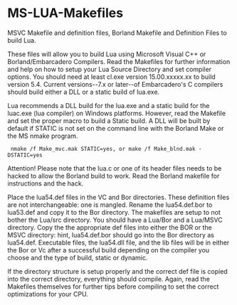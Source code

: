 # MS-LUA-Makefiles
MSVC Makefile and definition files, Borland Makefile and Definition Files to build Lua.

These files will allow you to build Lua using Microsoft Visual C++ or Borland/Embarcadero Compilers. Read the Makefiles
for further information and help on how to setup your Lua Source Directory and set compiler options. You should need at least cl.exe version 15.00.xxxxx.xx to build version 5.4. Current versions--7.x or later--of Embarcadero's C compilers should build either a DLL or a static build of lua.exe. 

Lua recommends a DLL build for the lua.exe and a static build for the luac.exe (lua compiler) on Windows platforms. However, read the Makefile and set the proper macro to build a Static build. A DLL will be built by default if STATIC is not set on the command line with the Borland Make or the MS nmake program.

     nmake /f Make_mvc.mak STATIC=yes, or make /f Make_blnd.mak -DSTATIC=yes

Attention! Please note that the lua.c or one of its header files needs to be hacked to allow the Borland build to work. Read the
Borland makefile for instructions and the hack.

Place the lua54.def files in the VC and Bor directories. These definition files are not interchangeable: one is mangled. Rename
the lua54.def.bor to lua53.def and copy it to the Bor directory. The makefiles are setup to not bother the Lua/src 
directory. You should have a Lua/Bor and a Lua/MSVC directory. Copy the the appropriate def files into either 
the BOR or the MSVC directory: hint, lua54.def.bor should go into the Bor directory as lua54.def. Executable files, the lua54.dll
file, and the lib files will be in either the Bor or Vc after a successful build depending on the compiler you choose and the type of build, static or dynamic.

If the directory structure is setup properly and the correct def file is copied into the correct directory, everything should compile. Again, read the Makefiles themselves for further tips before compiling to set the correct optimizations for your CPU.
